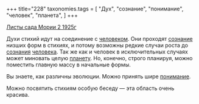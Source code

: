 +++
title="228"
taxonomies.tags = [
 "Дух",
 "сознание",
 "понимание",
 "человек",
 "планета",
]
+++

[Листы сада Мории 2 1925г](/agni/1925)

Духи стихий идут на соединение с [человеком](/tags/человек). Они проходят [сознание](/tags/сознание) низших форм в стихиях, и потому возможны редкие случаи роста до [сознания](/tags/сознание) [человека](/tags/человек). Так же как и человек в исключительных случаях может миновать целую [планету](/tags/планета). Но, конечно, строго планируя, можно поместить главную массу в начальные формы.   

Вы знаете, как различны эволюции. Можно принять шире [понимание](/tags/понимание).   

Можно посвятить стихиям особую беседу — эта область очень красива.   

